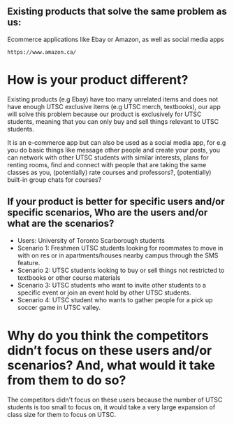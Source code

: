 ## Existing products that solve the same problem as us:
   Ecommerce applications like Ebay or Amazon, as well as social media apps
    
    https://www.amazon.ca/

# How is your product different?

Existing products (e.g Ebay) have too many unrelated items and does not have enough UTSC exclusive items (e.g UTSC merch, textbooks), our app will solve this problem because our product is exclusively for UTSC students, meaning that you can only buy and sell things relevant to UTSC students.

It is an e-commerce app but can also be used as a social media app, for e.g you do basic things like message other people and create your posts, you can network with other UTSC students with similar interests, plans for renting rooms, find and connect with people that are taking the same classes as you, (potentially) rate courses and professors?, (potentially) built-in group chats for courses?

## If your product is better for specific users and/or specific scenarios, Who are the users and/or what are the scenarios? 
   - Users: University of Toronto Scarborough students
   - Scenario 1: Freshmen UTSC students looking for roommates to move in with on res or in apartments/houses nearby campus through the SMS feature.
   - Scenario 2: UTSC students looking to buy or sell things not restricted to textbooks or other course materials
   - Scenario 3: UTSC students who want to invite other students to a specific event or join an event hold by other UTSC students.
   - Scenario 4: UTSC student who wants to gather people for a pick up soccer game in UTSC valley.

# Why do you think the competitors didn’t focus on these users and/or scenarios? And, what would it take from them to do so?
The competitors didn't focus on these users because the number of UTSC students is too small to focus on, it would take a very large expansion of class size for them to focus on UTSC.

